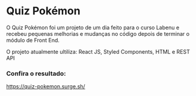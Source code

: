 <h1>Quiz Pokémon</h1>

<p> O Quiz Pokémon foi um projeto de um dia feito para o curso Labenu e recebeu pequenas melhorias e mudanças no código depois de terminar o módulo de Front End. </p>

<p>O projeto atualmente ultiliza: React JS, Styled Components, HTML e REST API</p>

<h3>Confira o resultado:</h3>

https://quiz-pokemon.surge.sh/

